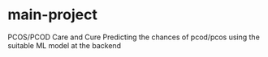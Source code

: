 # main-project
PCOS/PCOD Care and Cure
Predicting the chances of pcod/pcos using the suitable ML model at the backend
